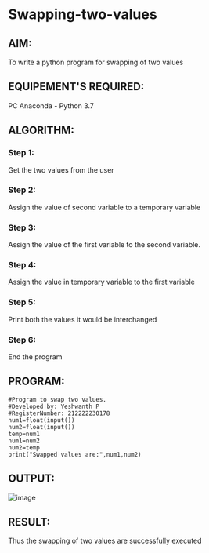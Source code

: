 # Swapping-two-values
## AIM:
To write a python program for swapping of two values
## EQUIPEMENT'S REQUIRED: 
PC
Anaconda - Python 3.7
## ALGORITHM: 
### Step 1:
Get the two values from the user
### Step 2: 
Assign the value of second variable to a temporary variable 
### Step 3: 
Assign the value of the first variable to the second variable.
### Step 4:  
Assign the value in temporary variable to the first variable
### Step 5: 
Print both the values it would be interchanged
### Step 6: 
End the program
## PROGRAM:
```
#Program to swap two values.
#Developed by: Yeshwanth P
#RegisterNumber: 212222230178
num1=float(input())
num2=float(input())
temp=num1
num1=num2
num2=temp
print("Swapped values are:",num1,num2)
```

## OUTPUT:
![image](https://user-images.githubusercontent.com/119476088/229990771-e7c3a83c-5d79-4cdf-ab16-7673c1d2cc12.png)

## RESULT:
Thus the swapping of two values are successfully executed



